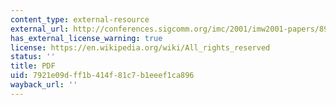 ```yaml
---
content_type: external-resource
external_url: http://conferences.sigcomm.org/imc/2001/imw2001-papers/89.pdf
has_external_license_warning: true
license: https://en.wikipedia.org/wiki/All_rights_reserved
status: ''
title: PDF
uid: 7921e09d-ff1b-414f-81c7-b1eeef1ca896
wayback_url: ''
---
```

